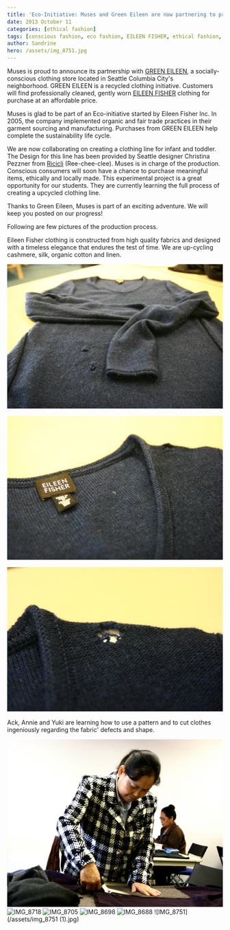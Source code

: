 ```yaml
---
title: 'Eco-Initiative: Muses and Green Eileen are now partnering to promote upcylced clothing'
date: 2013 October 11
categories: [ethical fashion]
tags: [conscious fashion, eco fashion, EILEEN FISHER, ethical fashion, Fashion, Fashion Design, Green Eileen, Seattle]
author: Sandrine
hero: /assets/img_8751.jpg
---
```

Muses is proud to announce its partnership with [GREEN EILEEN](http://www.greeneileen.org/stores/), a socially-conscious clothing store located in Seattle Columbia City's neighborhood. GREEN EILEEN is a recycled clothing initiative. Customers will find professionally cleaned, gently worn [EILEEN FISHER](http://www.eileenfisher.com/EileenFisher.jsp) clothing for purchase at an affordable price.

Muses is glad to be part of an Eco-initiative started by Eileen Fisher Inc. In 2005, the company implemented organic and fair trade practices in their garment sourcing and manufacturing. Purchases from GREEN EILEEN help complete the sustainability life cycle.

We are now collaborating on creating a clothing line for infant and toddler. The Design for this line has been provided by Seattle designer Christina Pezzner from [Ricicli](http://www.riciclikids.com/) (Ree-chee-clee). Muses is in charge of the production. Conscious consumers will soon have a chance to purchase meaningful items, ethically and locally made. This experimental project is a great opportunity for our students. They are currently learning the full process of creating a upcycled clothing line.

Thanks to Green Eileen, Muses is part of an exciting adventure. We will keep you posted on our progress!

Following are few pictures of the production process.

Eileen Fisher clothing is constructed from high quality fabrics and designed with a timeless elegance that endures the test of time. We are up-cycling cashmere, silk, organic cotton and linen.

![IMG_8731](/assets/img_8731.jpg?w=470)

![IMG_8719](/assets/img_8719.jpg?w=470)

![IMG_8722](/assets/img_8722.jpg?w=470)

Ack, Annie and Yuki are learning how to use a pattern and to cut clothes ingeniously regarding the fabric' defects and shape.

![IMG_8733](/assets/img_8733.jpg?w=470)
![IMG_8718](/assets/img_8718.jpg?w=470)
![IMG_8705](/assets/img_8705.jpg?w=470)
![IMG_8698](/assets/img_8698.jpg?w=470)
![IMG_8688](/assets/img_8688.jpg?w=470)
![IMG_8751](/assets/img_8751 (1).jpg)